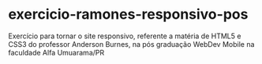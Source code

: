 # exercicio-ramones-responsivo-pos
Exercício para tornar o site responsivo, referente a matéria de HTML5 e CSS3 do professor Anderson Burnes, na pós graduação WebDev Mobile na faculdade Alfa Umuarama/PR

